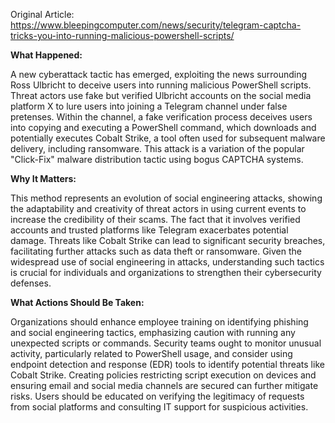 Original Article: https://www.bleepingcomputer.com/news/security/telegram-captcha-tricks-you-into-running-malicious-powershell-scripts/

**What Happened:**

A new cyberattack tactic has emerged, exploiting the news surrounding Ross Ulbricht to deceive users into running malicious PowerShell scripts. Threat actors use fake but verified Ulbricht accounts on the social media platform X to lure users into joining a Telegram channel under false pretenses. Within the channel, a fake verification process deceives users into copying and executing a PowerShell command, which downloads and potentially executes Cobalt Strike, a tool often used for subsequent malware delivery, including ransomware. This attack is a variation of the popular "Click-Fix" malware distribution tactic using bogus CAPTCHA systems.

**Why It Matters:**

This method represents an evolution of social engineering attacks, showing the adaptability and creativity of threat actors in using current events to increase the credibility of their scams. The fact that it involves verified accounts and trusted platforms like Telegram exacerbates potential damage. Threats like Cobalt Strike can lead to significant security breaches, facilitating further attacks such as data theft or ransomware. Given the widespread use of social engineering in attacks, understanding such tactics is crucial for individuals and organizations to strengthen their cybersecurity defenses.

**What Actions Should Be Taken:**

Organizations should enhance employee training on identifying phishing and social engineering tactics, emphasizing caution with running any unexpected scripts or commands. Security teams ought to monitor unusual activity, particularly related to PowerShell usage, and consider using endpoint detection and response (EDR) tools to identify potential threats like Cobalt Strike. Creating policies restricting script execution on devices and ensuring email and social media channels are secured can further mitigate risks. Users should be educated on verifying the legitimacy of requests from social platforms and consulting IT support for suspicious activities.
